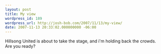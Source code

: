 ```yaml
---
layout: post
title: My view
wordpress_id: 189
wordpress_url: http://josh-bob.com/2007/11/13/my-view/
date: 2007-11-13 20:33:02.000000000 -06:00
---
```

<!--Mime Type of File is image/jpeg --><div><a href="http://josh-bob.com/wp-photos/20071113-203301-1.jpg"><img src="http://josh-bob.com/wp-photos/thumb.20071113-203301-1.jpg" alt="" /></a></div> Hillsong United is about to take the stage, and i'm holding back the crowds. Are you ready?
